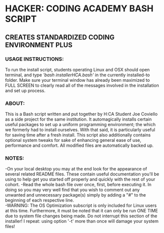 # HACKER: CODING ACADEMY BASH SCRIPT

## CREATES STANDARDIZED CODING ENVIRONMENT PLUS

### USAGE INSTRUCTIONS:                                                                          
 To run the install script, students operating Linux and OSX should open terminal, and type *'bash installerHCA.bash'* in the currently installed-to folder. Make sure your terminal window has already been maximized to FULL SCREEN to clearly read all of the messages involved in the installation and set up process.
                                                                                                        
### ABOUT:                                                                                                 
 This is a Bash script written and put together by H:CA Student Joe Coviello as a side project for the same institution. It automagically installs certain useful packages to set up a uniform programming environment; the which we formerly had to install ourselves. With that said, it is particularly useful for saving time after a fresh install. This script also additionally contains optional system tweaks for sake of enhancing general ease of use, performance and comfort. All modified files are automatically backed up.                        
                                                                                                       
### NOTES:                                       
-On your local desktop you may at the end look for the appearance of several related README files. These contain useful documentation you'll be using to help get you started off properly and quickly with the rest of your cohort. 
-Read the whole bash file over once, first, before executing it. In doing so you may very well find that you wish to comment out any unwanted and unnecessary package(s) simply by adding a "#" to the beginning of each respective line.          
-WARNING: The OS Optimization subscript is only included for Linux users at this time. Furthermore, it must be noted that it can only be run ONE TIME due to system file changes being made. Do not interrupt this section of the installer! I repeat: using option '-t' more than once will damage your system files!                         
